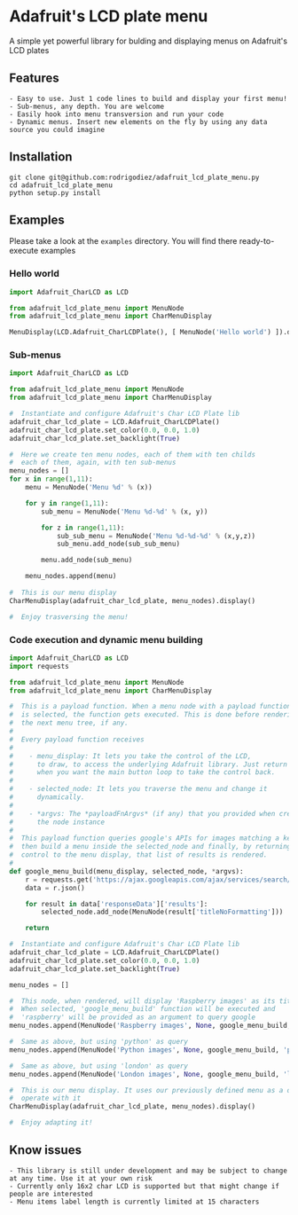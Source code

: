 # Adafruit's LCD plate menu
A simple yet powerful library for bulding and displaying menus on Adafruit\'s LCD plates

## Features
	- Easy to use. Just 1 code lines to build and display your first menu!
	- Sub-menus, any depth. You are welcome
	- Easily hook into menu transversion and run your code
	- Dynamic menus. Insert new elements on the fly by using any data source you could imagine

## Installation
```shell
git clone git@github.com:rodrigodiez/adafruit_lcd_plate_menu.py
cd adafruit_lcd_plate_menu
python setup.py install
```

## Examples
Please take a look at the `examples` directory. You will find there ready-to-execute examples

### Hello world
```python
import Adafruit_CharLCD as LCD

from adafruit_lcd_plate_menu import MenuNode
from adafruit_lcd_plate_menu import CharMenuDisplay

MenuDisplay(LCD.Adafruit_CharLCDPlate(), [ MenuNode('Hello world') ]).display()
```

### Sub-menus
```python
import Adafruit_CharLCD as LCD

from adafruit_lcd_plate_menu import MenuNode
from adafruit_lcd_plate_menu import CharMenuDisplay

#  Instantiate and configure Adafruit's Char LCD Plate lib
adafruit_char_lcd_plate = LCD.Adafruit_CharLCDPlate()
adafruit_char_lcd_plate.set_color(0.0, 0.0, 1.0)
adafruit_char_lcd_plate.set_backlight(True)

#  Here we create ten menu nodes, each of them with ten childs
#  each of them, again, with ten sub-menus
menu_nodes = []
for x in range(1,11):
	menu = MenuNode('Menu %d' % (x))

	for y in range(1,11):
		sub_menu = MenuNode('Menu %d-%d' % (x, y))

		for z in range(1,11):
			sub_sub_menu = MenuNode('Menu %d-%d-%d' % (x,y,z))
			sub_menu.add_node(sub_sub_menu)

		menu.add_node(sub_menu)

	menu_nodes.append(menu)
		
#  This is our menu display
CharMenuDisplay(adafruit_char_lcd_plate, menu_nodes).display()

#  Enjoy trasversing the menu!
```

### Code execution and dynamic menu building
```python
import Adafruit_CharLCD as LCD
import requests

from adafruit_lcd_plate_menu import MenuNode
from adafruit_lcd_plate_menu import CharMenuDisplay

#  This is a payload function. When a menu node with a payload function
#  is selected, the function gets executed. This is done before rendering
#  the next menu tree, if any.
# 
#  Every payload function receives
# 
#    - menu_display: It lets you take the control of the LCD,
#      to draw, to access the underlying Adafruit library. Just return
#      when you want the main button loop to take the control back.
# 
#    - selected_node: It lets you traverse the menu and change it
#      dynamically.
# 
#    - *argvs: The *payloadFnArgvs* (if any) that you provided when creating
#      the node instance
# 
#  This payload function queries google's APIs for images matching a keyword,
#  then build a menu inside the selected_node and finally, by returning the
#  control to the menu display, that list of results is rendered.
#  
def google_menu_build(menu_display, selected_node, *argvs):
	r = requests.get('https://ajax.googleapis.com/ajax/services/search/images?v=1.0&q=' + argvs[0])
	data = r.json()

	for result in data['responseData']['results']:
		selected_node.add_node(MenuNode(result['titleNoFormatting']))

	return

#  Instantiate and configure Adafruit's Char LCD Plate lib
adafruit_char_lcd_plate = LCD.Adafruit_CharLCDPlate()
adafruit_char_lcd_plate.set_color(0.0, 0.0, 1.0)
adafruit_char_lcd_plate.set_backlight(True)

menu_nodes = []

#  This node, when rendered, will display 'Raspberry images' as its title.
#  When selected, 'google_menu_build' function will be executed and
#  'raspberry' will be provided as an argument to query google
menu_nodes.append(MenuNode('Raspberry images', None, google_menu_build, 'raspberry'))

#  Same as above, but using 'python' as query
menu_nodes.append(MenuNode('Python images', None, google_menu_build, 'python'))

#  Same as above, but using 'london' as query
menu_nodes.append(MenuNode('London images', None, google_menu_build, 'london'))

#  This is our menu display. It uses our previously defined menu as a data source and let us
#  operate with it
CharMenuDisplay(adafruit_char_lcd_plate, menu_nodes).display()

#  Enjoy adapting it!
```

## Know issues
	- This library is still under development and may be subject to change at any time. Use it at your own risk
	- Currently only 16x2 char LCD is supported but that might change if people are interested
	- Menu items label length is currently limited at 15 characters

